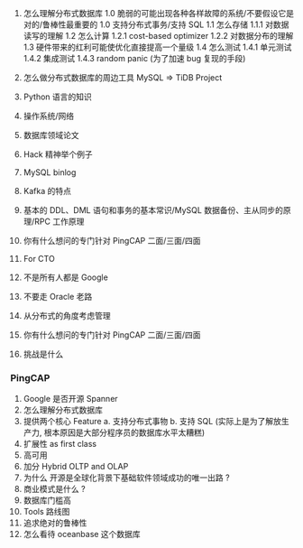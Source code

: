 
1. 怎么理解分布式数据库
    1.0 脆弱的可能出现各种各样故障的系统/不要假设它是对的/鲁棒性最重要的
    1.0 支持分布式事务/支持 SQL
    1.1 怎么存储
        1.1.1 对数据读写的理解
    1.2 怎么计算
        1.2.1 cost-based optimizer
        1.2.2 对数据分布的理解
    1.3 硬件带来的红利可能使优化直接提高一个量级
    1.4 怎么测试
        1.4.1 单元测试
        1.4.2 集成测试
        1.4.3 random panic (为了加速 bug 复现的手段)
2. 怎么做分布式数据库的周边工具 MySQL => TiDB Project
3. Python 语言的知识
4. 操作系统/网络
5. 数据库领域论文
6. Hack 精神举个例子
7. MySQL binlog
8. Kafka 的特点
9. 基本的 DDL、DML 语句和事务的基本常识/MySQL 数据备份、主从同步的原理/RPC 工作原理


3. 你有什么想问的专门针对 PingCAP 二面/三面/四面
3. For CTO
1. 不是所有人都是 Google
2. 不要走 Oracle 老路
3. 从分布式的角度考虑管理

3. 你有什么想问的专门针对 PingCAP 二面/三面/四面
3. 挑战是什么

### PingCAP
1. Google 是否开源 Spanner
2. 怎么理解分布式数据库
3. 提供两个核心 Feature a. 支持分布式事物 b. 支持 SQL (实际上是为了解放生产力, 根本原因是大部分程序员的数据库水平太糟糕)
4. 扩展性 as first class
5. 高可用
6. 加分 Hybrid OLTP and OLAP
7. 为什么 开源是全球化背景下基础软件领域成功的唯一出路 ?
8. 商业模式是什么 ?
9. 数据库门槛高
10. Tools 路线图
11. 追求绝对的鲁棒性
12. 怎么看待 oceanbase 这个数据库